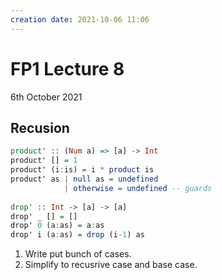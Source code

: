 ```yaml
---
creation date: 2021-10-06 11:06
---
```

#  FP1 Lecture 8
6th October 2021

## Recusion
```hs
product' :: (Num a) => [a] -> Int
product' [] = 1
product' (i:is) = i * product is
product' as | null as = undefined
			| otherwise = undefined -- guards
			
drop' :: Int -> [a] -> [a]
drop' _ [] = []
drop' 0 (a:as) = a:as
drop' i (a:as) = drop (i-1) as
```
1. Write put bunch of cases.
2. Simplify to recusrive case and base case.